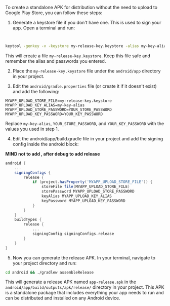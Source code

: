 To create a standalone APK for distribution without the need to upload to Google Play Store, you can follow these steps:

1. Generate a keystore file if you don't have one. This is used to sign your app. Open a terminal and run:

```bash


keytool -genkey -v -keystore my-release-key.keystore -alias my-key-alias -keyalg RSA -keysize 2048 -validity 10000
```

This will create a file `my-release-key.keystore`. Keep this file safe and remember the alias and passwords you entered.

2. Place the `my-release-key.keystore` file under the `android/app` directory in your project.

3. Edit the `android/gradle.properties` file (or create it if it doesn't exist) and add the following:

```properties
MYAPP_UPLOAD_STORE_FILE=my-release-key.keystore
MYAPP_UPLOAD_KEY_ALIAS=my-key-alias
MYAPP_UPLOAD_STORE_PASSWORD=YOUR_STORE_PASSWORD
MYAPP_UPLOAD_KEY_PASSWORD=YOUR_KEY_PASSWORD
```

Replace `my-key-alias`, `YOUR_STORE_PASSWORD`, and `YOUR_KEY_PASSWORD` with the values you used in step 1.

4. Edit the android/app/build.gradle file in your project and add the signing config inside the android block:

**MIND not to add , after debug to add release**

```groovy
android {
    ...
    signingConfigs {
        release {
            if (project.hasProperty('MYAPP_UPLOAD_STORE_FILE')) {
                storeFile file(MYAPP_UPLOAD_STORE_FILE)
                storePassword MYAPP_UPLOAD_STORE_PASSWORD
                keyAlias MYAPP_UPLOAD_KEY_ALIAS
                keyPassword MYAPP_UPLOAD_KEY_PASSWORD
            }
        }
    }
    buildTypes {
        release {
            ...
            signingConfig signingConfigs.release
        }
    }
}
```

5. Now you can generate the release APK. In your terminal, navigate to your project directory and run:

```bash
cd android && ./gradlew assembleRelease
```

This will generate a release APK named `app-release.apk` in the `android/app/build/outputs/apk/release/` directory in your project. This APK is a standalone package that includes everything your app needs to run and can be distributed and installed on any Android device.